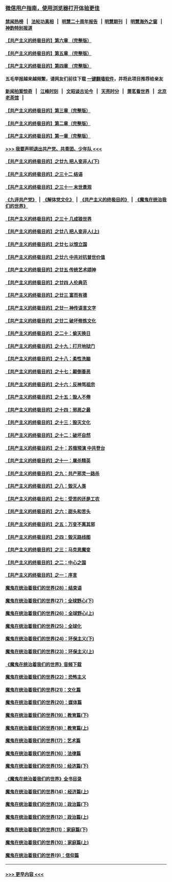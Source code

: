 ### [微信用户指南，使用浏览器打开体验更佳](https://github.com/gfw-breaker/banned-news1/blob/master/indexes/wechat-guide.md?t=0)
#### [禁闻热榜](热点新闻.md?t=0)  &nbsp;&nbsp;|&nbsp;&nbsp; [法轮功真相](https://github.com/gfw-breaker/truth/blob/master/README.md?t=0) &nbsp;&nbsp;|&nbsp;&nbsp; [明慧二十周年报告](https://github.com/gfw-breaker/mh-reports/blob/master/README.md?t=0) &nbsp;&nbsp;|&nbsp;&nbsp;[明慧期刊](https://github.com/gfw-breaker/mh-qikan) &nbsp;&nbsp;|&nbsp;&nbsp; [明慧海外之窗](https://github.com/gfw-breaker/mh-news/blob/master/README.md?t=0) &nbsp;&nbsp;|&nbsp;&nbsp; [神韵特别报道](https://github.com/gfw-breaker/mh-news/blob/master/shenyun.md?t=0)
#### [【共产主义的终极目的】第六章 （完整版）](../pages/nsc422/n11428913.md?t=02040844) 
#### [【共产主义的终极目的】第五章 （完整版）](../pages/nsc422/n11428912.md?t=02040844) 
#### [【共产主义的终极目的】第四章 （完整版）](../pages/nsc422/n11428907.md?t=02040844) 
#### 五毛举报越来越频繁，请网友们前往下载 [一键翻墙软件](https://github.com/gfw-breaker/ssr-accounts)，并将此项目推荐给亲友
#### [新闻拍案惊奇](https://github.com/gfw-breaker/banned-news1/blob/master/pages/link4.md) &nbsp;&nbsp;|&nbsp;&nbsp; [江峰时刻](https://github.com/gfw-breaker/banned-news1/blob/master/pages/link4.md) &nbsp;&nbsp;|&nbsp;&nbsp; [文昭谈古论今](https://github.com/gfw-breaker/banned-news1/blob/master/pages/link4.md) &nbsp;&nbsp;|&nbsp;&nbsp; [天亮时分](https://github.com/gfw-breaker/banned-news1/blob/master/pages/link4.md) &nbsp;&nbsp;|&nbsp;&nbsp; [萧茗看世界](https://github.com/gfw-breaker/banned-news1/blob/master/pages/link4.md) &nbsp;&nbsp;|&nbsp;&nbsp; [北京老茶馆](https://github.com/gfw-breaker/banned-news1/blob/master/pages/link4.md) &nbsp;&nbsp;|&nbsp;&nbsp; 
#### [【共产主义的终极目的】第三章（完整版）](../pages/nsc422/n11428848.md?t=02040844) 
#### [【共产主义的终极目的】第二章（完整版）](../pages/nsc422/n11428831.md?t=02040844) 
#### [【共产主义的终极目的】第一章（完整版）](../pages/nsc422/n11417651.md?t=02040844) 
#### [>>> 我要声明退出共产党、共青团、少年队 <<<](https://github.com/begood0513/goodnews/blob/master/quit/letter.md) 
#### [【共产主义的终极目的】之廿九 把人变非人(下)](../pages/nsc422/n11344140.md?t=02040844) 
#### [【共产主义的终极目的】之三十二 结语](../pages/nsc422/n11360535.md?t=02040844) 
#### [【共产主义的终极目的】之三十一 末世景观](../pages/nsc422/n11351129.md?t=02040844) 
#### [《九评共产党》](https://github.com/begood0513/9ping.md/blob/master/README.md) &nbsp;|&nbsp; [《解体党文化》](../../../../jtdwh.md/blob/master/README.md)  &nbsp;|&nbsp; [《共产主义的终极目的》](../../../../gczydzjmd.md/blob/master/README.md) &nbsp;|&nbsp; [《魔鬼在统治我们的世界》](../../../../mgztzwmdsj.md/blob/master/README.md) 
#### [【共产主义的终极目的】之三十 几成狼世界](../pages/nsc422/n11348280.md?t=02040844) 
#### [【共产主义的终极目的】之廿八 把人变非人(上)](../pages/nsc422/n11340492.md?t=02040844) 
#### [【共产主义的终极目的】之廿七 以恨立国](../pages/nsc422/n11336944.md?t=02040844) 
#### [【共产主义的终极目的】之廿六 中共对抗普世价值](../pages/nsc422/n11324785.md?t=02040844) 
#### [【共产主义的终极目的】之廿五 传统艺术颂神](../pages/nsc422/n11296396.md?t=02040844) 
#### [【共产主义的终极目的】之廿四 人伦典范](../pages/nsc422/n11296397.md?t=02040844) 
#### [【共产主义的终极目的】之廿三 富而有德](../pages/nsc422/n11283598.md?t=02040844) 
#### [【共产主义的终极目的】之廿一 神传语言文字](../pages/nsc422/n11263265.md?t=02040844) 
#### [【共产主义的终极目的】之廿二 破坏修炼文化](../pages/nsc422/n11245728.md?t=02040844) 
#### [【共产主义的终极目的】之二十：偷天换日](../pages/nsc422/n11238846.md?t=02040844) 
#### [【共产主义的终极目的】之十九：打开地狱门](../pages/nsc422/n11206376.md?t=02040844) 
#### [【共产主义的终极目的】之十八：柔性洗脑](../pages/nsc422/n11199994.md?t=02040844) 
#### [【共产主义的终极目的】之十七：颠倒善恶](../pages/nsc422/n11179782.md?t=02040844) 
#### [【共产主义的终极目的】之十六：反神骂祖宗](../pages/nsc422/n11166798.md?t=02040844) 
#### [【共产主义的终极目的】之十五：毁人不倦](../pages/nsc422/n11166792.md?t=02040844) 
#### [【共产主义的终极目的】之十四：邪恶之最](../pages/nsc422/n11150249.md?t=02040844) 
#### [【共产主义的终极目的】之十三：毁灭文化](../pages/nsc422/n11135227.md?t=02040844) 
#### [【共产主义的终极目的】之十二：破坏自然](../pages/nsc422/n11135214.md?t=02040844) 
#### [【共产主义的终极目的】之十：苏俄预演 中共登台](../pages/nsc422/n11118424.md?t=02040844) 
#### [【共产主义的终极目的】之十一：屠杀精英](../pages/nsc422/n11118442.md?t=02040844) 
#### [【共产主义的终极目的】之九：共产邪灵一路杀](../pages/nsc422/n11114139.md?t=02040844) 
#### [【共产主义的终极目的】之八：毁灭人类](../pages/nsc422/n11108503.md?t=02040844) 
#### [【共产主义的终极目的】之七：受苦的还是工农](../pages/nsc422/n11101809.md?t=02040844) 
#### [【共产主义的终极目的】之六：甜头和苦头](../pages/nsc422/n11096971.md?t=02040844) 
#### [【共产主义的终极目的】之五：万变不离其邪](../pages/nsc422/n11091285.md?t=02040844) 
#### [【共产主义的终极目的】之四：毁灭路线图](../pages/nsc422/n11086284.md?t=02040844) 
#### [【共产主义的终极目的】之三：马克思魔变](../pages/nsc422/n11061941.md?t=02040844) 
#### [【共产主义的终极目的】之二：中心之国](../pages/nsc422/n11047728.md?t=02040844) 
#### [【共产主义的终极目的】之一：序言](../pages/nsc422/n11086077.md?t=02040844) 
#### [魔鬼在统治着我们的世界(28)：结束语](../pages/nsc422/n10936246.md?t=02040844) 
#### [魔鬼在统治着我们的世界(27)：全球野心(下)](../pages/nsc422/n10928319.md?t=02040844) 
#### [魔鬼在统治着我们的世界(26)：全球野心(上)](../pages/nsc422/n10900318.md?t=02040844) 
#### [魔鬼在统治着我们的世界(25)：全球化](../pages/nsc422/n10788205.md?t=02040844) 
#### [魔鬼在统治着我们的世界(24)：环保主义(下)](../pages/nsc422/n10695307.md?t=02040844) 
#### [魔鬼在统治着我们的世界(23)：环保主义(上)](../pages/nsc422/n10688613.md?t=02040844) 
#### [《魔鬼在统治着我们的世界》音频下载](../pages/nsc422/n10635553.md?t=02040844) 
#### [魔鬼在统治着我们的世界(22)：恐怖主义](../pages/nsc422/n10614727.md?t=02040844) 
#### [魔鬼在统治着我们的世界(21)：文化篇](../pages/nsc422/n10597706.md?t=02040844) 
#### [魔鬼在统治着我们的世界(20)：媒体篇](../pages/nsc422/n10586579.md?t=02040844) 
#### [魔鬼在统治着我们的世界(19)：教育篇(下)](../pages/nsc422/n10564808.md?t=02040844) 
#### [魔鬼在统治着我们的世界(18)：教育篇(上)](../pages/nsc422/n10526970.md?t=02040844) 
#### [魔鬼在统治着我们的世界(17)：艺术篇](../pages/nsc422/n10499093.md?t=02040844) 
#### [魔鬼在统治着我们的世界(16)：法律篇](../pages/nsc422/n10485969.md?t=02040844) 
#### [魔鬼在统治着我们的世界(15)：经济篇(下)](../pages/nsc422/n10469975.md?t=02040844) 
#### [《魔鬼在统治着我们的世界》全书目录](../pages/nsc422/n10464261.md?t=02040844) 
#### [魔鬼在统治着我们的世界(14)：经济篇(上)](../pages/nsc422/n10457370.md?t=02040844) 
#### [魔鬼在统治着我们的世界(13)：政治篇(下)](../pages/nsc422/n10448270.md?t=02040844) 
#### [魔鬼在统治着我们的世界(12)：政治篇(上)](../pages/nsc422/n10444576.md?t=02040844) 
#### [魔鬼在统治着我们的世界(11)：家庭篇(下)](../pages/nsc422/n10440961.md?t=02040844) 
#### [魔鬼在统治着我们的世界(10)：家庭篇(上)](../pages/nsc422/n10435448.md?t=02040844) 
#### [魔鬼在统治着我们的世界(9)：信仰篇](../pages/nsc422/n10432159.md?t=02040844) 

----
#### [ >>> 更早内容 <<< ](../indexes/nsc422-earlier.md)

